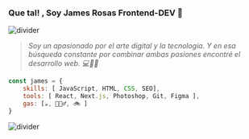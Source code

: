 ### Que tal! , Soy James Rosas Frontend-DEV 👋

![divider](https://i.postimg.cc/D0pmvTHx/readme-divider.png)

> *Soy un apasionado por el arte digital y
> la tecnologia. Y en esa búsqueda constante 
> por combinar ambas pasiones encontré el
> desarrollo web. 💻🙌👾*

```js
const james = {
    skills: [ JavaScript, HTML, CSS, SEO],
    tools: [ React, Next.js, Photoshop, Git, Figma ],
    gas: [☕, 🏋🏽‍♂️, 🚲 ]
}
```

![divider](https://i.postimg.cc/D0pmvTHx/readme-divider.png)
<!--
**jamesrosas/jamesrosas** is a ✨ _special_ ✨ repository because its `README.md` (this file) appears on your GitHub profile.

Here are some ideas to get you started:

- 🔭 I’m currently working on ...
- 🌱 I’m currently learning ...
- 👯 I’m looking to collaborate on ...
- 🤔 I’m looking for help with ...
- 💬 Ask me about ...
- 📫 How to reach me: ...
- 😄 Pronouns: ...
- ⚡ Fun fact: ...
-->
